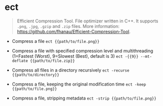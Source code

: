 # ect
> Efficient Compression Tool.
> File optimizer written in C++. It supports `.png`, `.jpg`, `.gzip` and `.zip` files.
> More information: <https://github.com/fhanau/Efficient-Compression-Tool>.

- Compress a file
`ect {{path/to/file.png}}`

- Compress a file with specified compression level and multithreading (1=Fastest (Worst), 9=Slowest (Best), default is 3)
`ect -{{9}} --mt-deflate {{path/to/file.zip}}`

- Compress all files in a directory recursively
`ect -recurse {{path/to/directory}}`

- Compress a file, keeping the original modification time
`ect -keep {{path/to/file.png}}`

- Compress a file, stripping metadata
`ect -strip {{path/to/file.png}}`

